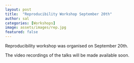 ```yaml
---
layout: post
title:  "Reproducibility Workshop September 20th"
author: sal
categories: [Workshops]
image: assets/images/rep.jpg
featured: false
---
```


Reproducibility workshop was organised on September 20th. 

The video recordings of the talks will be made available soon.
